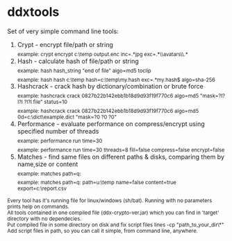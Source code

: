 # ddxtools
Set of very simple command line tools:<br/>
1. Crypt - encrypt file/path or string<br/>
   <sub>example:  crypt encrypt c:\temp output.enc inc=.\*jpg exc=.\*\\\avatars\\\\.\*</sub><br/>
2. Hash - calculate hash of file/path or string<br/>
   <sub>example: hash hash_string "end of file" algo=md5 toclip</sub><br/>
   <sub>example: hash hash c:\temp hash=c:\temp\my.hash exc=.\*my.hash$ algo=sha-256</sub><br/>
3. Hashcrack - crack hash by dictionary/combination or brute force<br/>
   <sub>example: hashcrack crack 0827b22b142ebb1b18d9d93f19f770c6 algo=md5 "mask=?l?l?l ?l?l file" status=10</sub><br/>
   <sub>example: hashcrack crack 0827b22b142ebb1b18d9d93f19f770c6 algo=md5 0d=c:\dict\example.dict "mask=?0 ?0 ?0"</sub><br/>
4. Performance - evaluate performance on compress/encrypt using specified number of threads<br/>
   <sub>example: performance run time=30</sub><br/>
   <sub>example: performance run time=30 threads=8 fill=false compress=false encrypt=false</sub><br/>
5. Matches - find same files on different paths & disks, comparing them by name,size or content<br/>
   <sub>example: matches path=q:</sub><br/>
   <sub>example: matches path=q: path=u:\temp name=false content=true export=c:\report.csv</sub><br/>
<sub>
Every tool has it's running file for linux/windows (sh/bat). Running with no parameters prints help on commands.<br/>
All tools contained in one compiled file (ddx-crypto-ver.jar) which you can find in 'target' directory with no dependecies.<br/>
Put compiled file in some directory on disk and fix script files lines -cp "path_to_your_dir\*"<br/>
Add script files in path, so you can call it simple, from command line, anywhere.<br/>
</sub>
